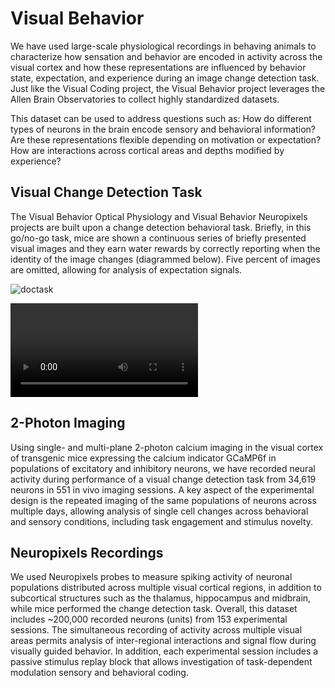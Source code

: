 # Visual Behavior

We have used large-scale physiological recordings in behaving animals to characterize how sensation and behavior are encoded in activity across the visual cortex and how these representations are influenced by behavior state, expectation, and experience during an image change detection task. Just like the Visual Coding project, the Visual Behavior project leverages the Allen Brain Observatories to collect highly standardized datasets. 

This dataset can be used to address questions such as: How do different types of neurons in the brain encode sensory and behavioral information? Are these representations flexible depending on motivation or expectation? How are interactions across cortical areas and depths modified by experience? 

## Visual Change Detection Task

The Visual Behavior Optical Physiology and Visual Behavior Neuropixels projects are built upon a change detection behavioral task. Briefly, in this go/no-go task, mice are shown a continuous series of briefly presented visual images and they earn water rewards by correctly reporting when the identity of the image changes (diagrammed below). Five percent of images are omitted, allowing for analysis of expectation signals. 

![doctask](/images/change_detection_task_diagram.webp)

<video controls src="../_static/videos/task_video.mp4"></video>


## 2-Photon Imaging

Using single- and multi-plane 2-photon calcium imaging in the visual cortex of transgenic mice expressing the calcium indicator GCaMP6f in populations of excitatory and inhibitory neurons, we have recorded neural activity during performance of a visual change detection task from 34,619 neurons in 551 in vivo imaging sessions. A key aspect of the experimental design is the repeated imaging of the same populations of neurons across multiple days, allowing analysis of single cell changes across behavioral and sensory conditions, including task engagement and stimulus novelty.

## Neuropixels Recordings

We used Neuropixels probes to measure spiking activity of neuronal populations distributed across multiple visual cortical regions, in addition to subcortical structures such as the thalamus, hippocampus and midbrain, while mice performed the change detection task. Overall, this dataset includes ~200,000 recorded neurons (units) from 153 experimental sessions. The simultaneous recording of activity across multiple visual areas permits analysis of inter-regional interactions and signal flow during visually guided behavior. In addition, each experimental session includes a passive stimulus replay block that allows investigation of task-dependent modulation sensory and behavioral coding. 
